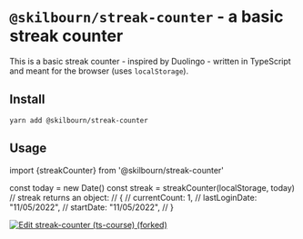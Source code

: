 # `@skilbourn/streak-counter` - a basic streak counter

This is a basic streak counter - inspired by Duolingo - written in TypeScript and meant for the browser (uses `localStorage`).

## Install

```shell
yarn add @skilbourn/streak-counter
```


## Usage

import {streakCounter} from '@skilbourn/streak-counter'

const today = new Date()
const streak = streakCounter(localStorage, today)
// streak returns an object:
// {
//    currentCount: 1,
//    lastLoginDate: "11/05/2022",
//    startDate: "11/05/2022",
// }

[![Edit streak-counter (ts-course) (forked)](https://codesandbox.io/static/img/play-codesandbox.svg)](https://codesandbox.io/s/streak-counter-ts-course-forked-dsp0ow?fontsize=14&hidenavigation=1&theme=dark)
